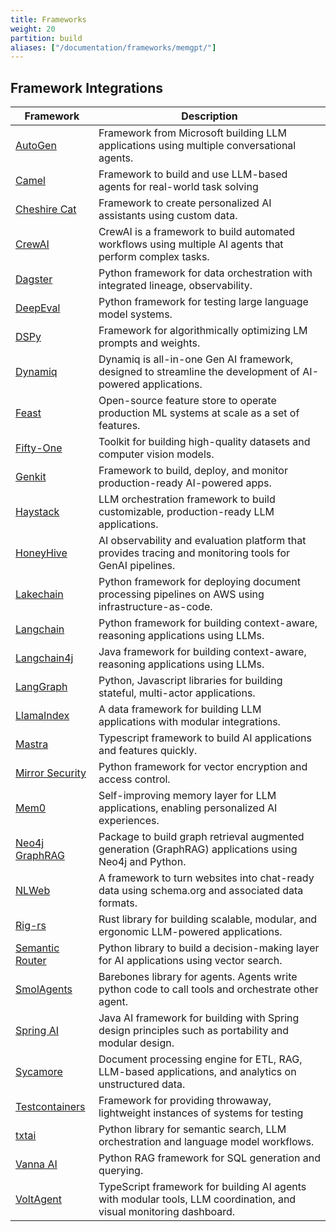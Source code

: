 ```yaml
---
title: Frameworks 
weight: 20
partition: build
aliases: ["/documentation/frameworks/memgpt/"]
---
```


## Framework Integrations

| Framework                                                     | Description                                                                                                          |
| ------------------------------------------------------------- | -------------------------------------------------------------------------------------------------------------------- |
| [AutoGen](/documentation/frameworks/autogen/)                 | Framework from Microsoft building LLM applications using multiple conversational agents.                             |
| [Camel](/documentation/frameworks/camel/)                     | Framework to build and use LLM-based agents for real-world task solving                                              |
| [Cheshire Cat](/documentation/frameworks/cheshire-cat/)       | Framework to create personalized AI assistants using custom data.                                                    |
| [CrewAI](/documentation/frameworks/crewai/)                   | CrewAI is a framework to build automated workflows using multiple AI agents that perform complex tasks.              |
| [Dagster](/documentation/frameworks/dagster/)                 | Python framework for data orchestration with integrated lineage, observability.                                      |
| [DeepEval](/documentation/frameworks/deepeval/)               | Python framework for testing large language model systems.                                                           |
| [DSPy](/documentation/frameworks/dspy/)                       | Framework for algorithmically optimizing LM prompts and weights.                                                     |
| [Dynamiq](/documentation/frameworks/dynamiq/)                 | Dynamiq is all-in-one Gen AI framework, designed to streamline the development of AI-powered applications.           |
| [Feast](/documentation/frameworks/feast/)                     | Open-source feature store to operate production ML systems at scale as a set of features.                            |
| [Fifty-One](/documentation/frameworks/fifty-one/)             | Toolkit for building high-quality datasets and computer vision models.                                               |
| [Genkit](/documentation/frameworks/genkit/)                   | Framework to build, deploy, and monitor production-ready AI-powered apps.                                            |
| [Haystack](/documentation/frameworks/haystack/)               | LLM orchestration framework to build customizable, production-ready LLM applications.                                |
| [HoneyHive](/documentation/frameworks/honeyhive/)               | AI observability and evaluation platform that provides tracing and monitoring tools for GenAI pipelines.           |
| [Lakechain](/documentation/frameworks/lakechain/)             | Python framework for deploying document processing pipelines on AWS using infrastructure-as-code.                    |
| [Langchain](/documentation/frameworks/langchain/)             | Python framework for building context-aware, reasoning applications using LLMs.                                      |
| [Langchain4j](/documentation/frameworks/langchain4j/)         | Java framework for building context-aware, reasoning applications using LLMs.                                        |
| [LangGraph](/documentation/frameworks/langgraph/)             | Python, Javascript libraries for building stateful, multi-actor applications.                                        |
| [LlamaIndex](/documentation/frameworks/llama-index/)          | A data framework for building LLM applications with modular integrations.                                            |
| [Mastra](/documentation/frameworks/mastra/)                   | Typescript framework to build AI applications and features quickly.                                                  |
| [Mirror Security](/documentation/frameworks/mirror-security/) | Python framework for vector encryption and access control.                                                           |
| [Mem0](/documentation/frameworks/mem0/)                       | Self-improving memory layer for LLM applications, enabling personalized AI experiences.                              |
| [Neo4j GraphRAG](/documentation/frameworks/neo4j-graphrag/)   | Package to build graph retrieval augmented generation (GraphRAG) applications using Neo4j and Python.                |
| [NLWeb](/documentation/frameworks/nlweb/)                     | A framework to turn websites into chat-ready data using schema.org and associated data formats.                      |
| [Rig-rs](/documentation/frameworks/rig-rs/)                   | Rust library for building scalable, modular, and ergonomic LLM-powered applications.                                 |
| [Semantic Router](/documentation/frameworks/semantic-router/) | Python library to build a decision-making layer for AI applications using vector search.                             |
| [SmolAgents](/documentation/frameworks/smolagents/)           | Barebones library for agents. Agents write python code to call tools and orchestrate other agent.                    |
| [Spring AI](/documentation/frameworks/spring-ai/)             | Java AI framework for building with Spring design principles such as portability and modular design.                 |
| [Sycamore](/documentation/frameworks/sycamore/)               | Document processing engine for ETL, RAG, LLM-based applications, and analytics on unstructured data.                 |
| [Testcontainers](/documentation/frameworks/testcontainers/)   | Framework for providing throwaway, lightweight instances of systems for testing                                      |
| [txtai](/documentation/frameworks/txtai/)                     | Python library for semantic search, LLM orchestration and language model workflows.                                  |
| [Vanna AI](/documentation/frameworks/vanna-ai/)               | Python RAG framework for SQL generation and querying.                                                                |
| [VoltAgent](/documentation/frameworks/voltagent/)             | TypeScript framework for building AI agents with modular tools, LLM coordination, and visual monitoring dashboard.   |
